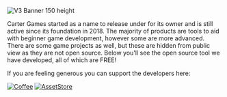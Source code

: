 ![V3 Banner 150 height](https://user-images.githubusercontent.com/33253710/183310405-2fa88a91-64f2-4d46-bd78-133b1cc6899e.jpg)

Carter Games started as a name to release under for its owner and is still active since its foundation in 2018. The majority of products are tools to aid with beginner game development, however some are more advanced. There are some game projects as well, but these are hidden from public view as they are not open source. Below you'll see the open source tool we have developed, all of which are FREE! 

If you are feeling generous you can support the developers here:

<a href="https://www.buymeacoffee.com/cartergames">![Coffee](https://user-images.githubusercontent.com/33253710/191329431-af342186-c39d-4f3b-9e3d-9077d2f3cb92.png)</a>
<a href="https://assetstore.unity.com/publishers/43356">![AssetStore](https://user-images.githubusercontent.com/33253710/191329909-0b6d7924-65b9-4532-935d-fb00413911ca.png)</a>
